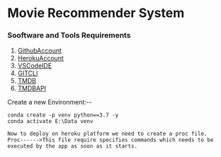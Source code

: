 # Movie Recommender System
### Sooftware and Tools Requirements
1. [GithubAccount](https://github.com/)
2. [HerokuAccount](https://id.heroku.com/login)
3. [VSCodeIDE](https://code.visualstudio.com/download)
4. [GITCLI](https://git-scm.com/downloads)
5. [TMDB](https://www.themoviedb.org/)
6. [TMDBAPI](https://developers.themoviedb.org/3SSSS)


Create a new Environment:--
```
conda create -p venv python==3.7 -y
conda activate E:\Data venv

Now to deploy on heroku platform we need to create a proc file.
Proc------>This file require specifies commands which needs to be executed by the app as soon as it starts.
```
